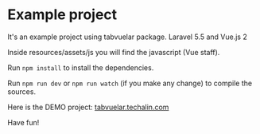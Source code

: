 # Example project
It's an example project using tabvuelar package. Laravel 5.5 and Vue.js 2

Inside resources/assets/js you will find the javascript (Vue staff).

Run `npm install` to install the dependencies.

Run `npm run dev` or `npm run watch` (if you make any change) to compile the sources.

Here is the DEMO project: [tabvuelar.techalin.com](http://tabvuelar.techalin.com/)

Have fun!
